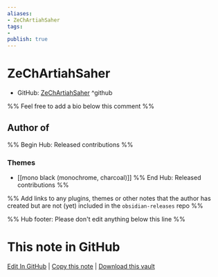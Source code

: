 ```yaml
---
aliases:
- ZeChArtiahSaher
tags:
- 
publish: true
---
```


# ZeChArtiahSaher

- GitHub: [ZeChArtiahSaher](https://github.com/ZeChArtiahSaher/) ^github
<!-- - Discord: `@` ^discord-->
<!-- - Website: <https://> ^website-->
<!-- - [[Publish sites|Publish site]]: <https://> ^publish-->

%% Feel free to add a bio below this comment %%


## Author of

%% Begin Hub: Released contributions %%

### Themes
- [[mono black (monochrome, charcoal)]]
%% End Hub: Released contributions %%

%% Add links to any plugins, themes or other notes that the author has created but are not (yet) included in the `obsidian-releases` repo %%

<!--
### Unlisted plugins
-->

<!--
### Others
-->

<!--
## Sponsor this author
-->

<!-- - [[GitHub sponsors]]: [Sponsor @ZeChArtiahSaher on GitHub Sponsors](https://github.com/sponsors/ZeChArtiahSaher) ^github-sponsor-->
<!-- - [[Buy me a coffee]]: <https://> ^buy-me-a-coffee-->
<!-- - [[PayPal]]: <https://> ^paypal-->
<!-- - [[Patreon]]: <https://> ^patreon-->

<!--
## Follow this author
-->

<!-- - [[YouTube Channels|On YouTube]]: <https://> ^youtube-->
<!-- - Twitter: <https://> ^twitter-->
<!-- - ... -->

%% Hub footer: Please don't edit anything below this line %%

# This note in GitHub

<span class="git-footer">[Edit In GitHub](https://github.dev/obsidian-community/obsidian-hub/blob/main/01%20-%20Community/People/ZeChArtiahSaher.md "git-hub-edit-note") | [Copy this note](https://raw.githubusercontent.com/obsidian-community/obsidian-hub/main/01%20-%20Community/People/ZeChArtiahSaher.md "git-hub-copy-note") | [Download this vault](https://github.com/obsidian-community/obsidian-hub/archive/refs/heads/main.zip "git-hub-download-vault") </span>
